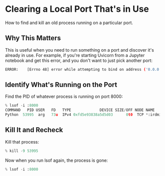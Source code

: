 # Clearing a Local Port That's in Use

How to find and kill an old process running on a particular port.

## Why This Matters

This is useful when you need to run something on a port and discover it's already in use. For example, if you're starting Uvicorn from a Jupyter notebook and get this error, and you don't want to just pick another port:

```sh
ERROR:    [Errno 48] error while attempting to bind on address ('0.0.0.0', 8000): [errno 48] address already in use
```

## Identify What's Running on the Port

Find the PID of whatever process is running on port 8000:


```python
% lsof -i :8000
COMMAND   PID USER   FD   TYPE             DEVICE SIZE/OFF NODE NAME
Python  53995  arg   73u  IPv4 0xfd5e93838a5d5d03      0t0  TCP *:irdmi (LISTEN)
```

## Kill It and Recheck

Kill that process:


```python
% kill -9 53995
```

Now when you run lsof again, the process is gone:


```python
% lsof -i :8000
```
